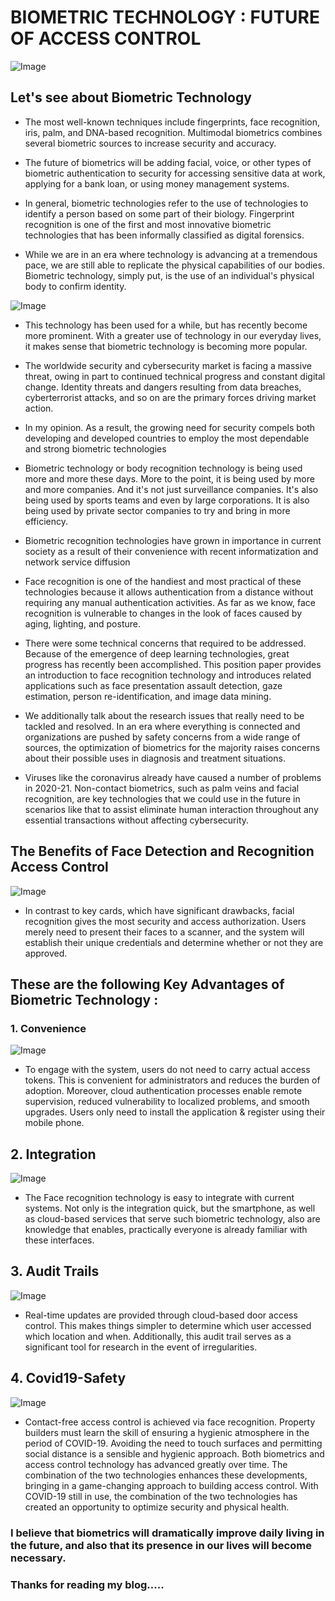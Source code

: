 # BIOMETRIC TECHNOLOGY : FUTURE OF ACCESS CONTROL

![Image](https://user-images.githubusercontent.com/56016547/193332367-3da74c8b-bbb5-4620-8569-c13dded0b324.png)

## Let's see about Biometric Technology

- The most well-known techniques include fingerprints, face recognition, iris, palm, and DNA-based recognition. Multimodal biometrics combines several biometric sources to increase security and accuracy.
- The future of biometrics will be adding facial, voice, or other types of biometric authentication to security for accessing sensitive data at work, applying for a bank loan, or using money management systems.

- In general, biometric technologies refer to the use of technologies to identify a person based on some part of their biology. Fingerprint recognition is one of the first and most innovative biometric technologies that has been informally classified as digital forensics.

- While we are in an era where technology is advancing at a tremendous pace, we are still able to replicate the physical capabilities of our bodies. Biometric technology, simply put, is the use of an individual's physical body to confirm identity.

![Image](https://user-images.githubusercontent.com/56016547/193335453-4395d8b1-2c58-4273-a655-1545207bb762.jpg)

- This technology has been used for a while, but has recently become more prominent.  With a greater use of technology in our everyday lives, it makes sense that biometric technology is becoming more popular.

- The worldwide security and cybersecurity market is facing a massive threat, owing in part to continued technical progress and constant digital change. Identity threats and dangers resulting from data breaches, cyberterrorist attacks, and so on are the primary forces driving market action.

- In my opinion. As a result, the growing need for security compels both developing and developed countries to employ the most dependable and strong biometric technologies

- Biometric technology or body recognition technology is being used more and more these days. More to the point, it is being used by more and more companies. And it's not just surveillance companies. It's also being used by sports teams and even by large corporations. It is also being used by private sector companies to try and bring in more efficiency. 

- Biometric recognition technologies have grown in importance in current society as a result of their convenience with recent informatization and network service diffusion
- Face recognition is one of the handiest and most practical of these technologies because it allows authentication from a distance without requiring any manual authentication activities. As far as we know, face recognition is vulnerable to changes in the look of faces caused by aging, lighting, and posture.

- There were some technical concerns that required to be addressed. Because of the emergence of deep learning technologies, great progress has recently been accomplished. This position paper provides an introduction to face recognition technology and introduces related applications such as face presentation assault detection, gaze estimation, person re-identification, and image data mining. 

- We additionally talk about the research issues that really need to be tackled and resolved. In an era where everything is connected and organizations are pushed by safety concerns from a wide range of sources, the optimization of biometrics for the majority raises concerns about their possible uses in diagnosis and treatment situations. 

- Viruses like the coronavirus already have caused a number of problems in 2020-21. Non-contact biometrics, such as palm veins and facial recognition, are key technologies that we could use in the future in scenarios like that to assist eliminate human interaction throughout any essential transactions without affecting cybersecurity.


## The Benefits of Face Detection and Recognition Access Control


![Image](https://user-images.githubusercontent.com/56016547/193334184-0b6b7127-e1e7-4756-a759-ab438b100119.jpg)

- In contrast to key cards, which have significant drawbacks, facial recognition gives the most security and access authorization. Users merely need to present their faces to a scanner, and the system will establish their unique credentials and determine whether or not they are approved.

## These are the following Key Advantages of Biometric Technology :

### 1. Convenience

![Image](https://user-images.githubusercontent.com/56016547/193338027-2028782d-e839-41af-8c64-58dfaf813e30.jpg)

- To engage with the system, users do not need to carry actual access tokens. This is convenient for administrators and reduces the burden of adoption. Moreover, cloud authentication processes enable remote supervision, reduced vulnerability to localized problems, and smooth upgrades. Users only need to install the application & register using their mobile phone.

## 2. Integration

![Image](https://user-images.githubusercontent.com/56016547/193338582-96bd28e9-eaeb-4907-b802-0d2ad993b972.jpg)

- The Face recognition technology is easy to integrate with current systems. Not only is the integration quick, but the smartphone, as well as cloud-based services that serve such biometric technology, also are knowledge that enables, practically everyone is already familiar with these interfaces.

## 3. Audit Trails

![Image](https://user-images.githubusercontent.com/56016547/193337534-2e4829eb-9065-48fe-a215-e2e5a86bc152.jpg)

- Real-time updates are provided through cloud-based door access control. This makes things simpler to determine which user accessed which location and when. Additionally, this audit trail serves as a significant tool for research in the event of irregularities.

## 4. Covid19-Safety

![Image](https://user-images.githubusercontent.com/56016547/193336229-dcd8636e-da07-4ebc-87b4-ae48e1644657.jpg)

- Contact-free access control is achieved via face recognition. Property builders must learn the skill of ensuring a hygienic atmosphere in the period of COVID-19. Avoiding the need to touch surfaces and permitting social distance is a sensible and hygienic approach. Both biometrics and access control technology has advanced greatly over time. The combination of the two technologies enhances these developments, bringing in a game-changing approach to building access control. With COVID-19 still in use, the combination of the two technologies has created an opportunity to optimize security and physical health.

### I believe that biometrics will dramatically improve daily living in the future, and also that its presence in our lives will become necessary.

### Thanks for reading my blog.....
